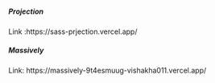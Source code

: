 <h5>Projection</h5> Link :https://sass-prjection.vercel.app/
<h5>Massively</h5> Link: https://massively-9t4esmuug-vishakha011.vercel.app/
